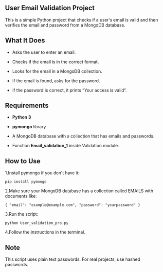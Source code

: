 ## User Email Validation Project

This is a simple Python project that checks if a user's email is valid and then verifies the email and password from a MongoDB database.

## What It Does

+ Asks the user to enter an email.

+ Checks if the email is in the correct format.

+ Looks for the email in a MongoDB collection.

+ If the email is found, asks for the password.

+ If the password is correct, it prints “Your access is valid”.


## Requirements

+ **Python 3**

+ **pymongo** library

+ A MongoDB database with a collection that has emails and passwords.

+ Function **Email_validation_1** inside Validation module.


## How to Use

1.Install pymongo if you don't have it:
```
pip install pymongo

```

2.Make sure your MongoDB database has a collection called EMAILS with documents like:
```
{ "email": "example@example.com", "password": "yourpassword" }

```
3.Run the script:
```
python User_validation_pro.py

```
4.Follow the instructions in the terminal.

## Note

This script uses plain text passwords. For real projects, use hashed passwords.


